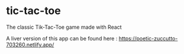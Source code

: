 # tic-tac-toe
The classic Tik-Tac-Toe game made with React

A liver version of this app can be found here : https://poetic-zuccutto-703260.netlify.app/
